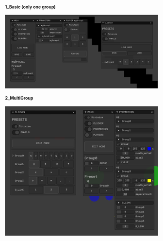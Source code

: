 #### 1_Basic (only one group)
![](1_Basic/Capture.PNG)

#### 2_MultiGroup
![](2_MultiGroup/Capture.PNG)
